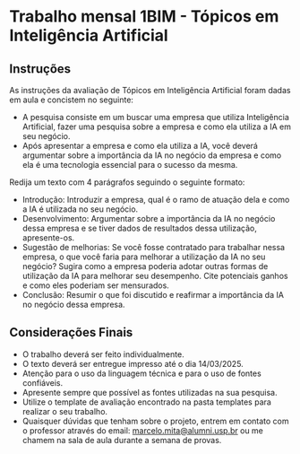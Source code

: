 # Trabalho mensal 1BIM - Tópicos em Inteligência Artificial

## Instruções

As instruções da avaliação de Tópicos em Inteligência Artificial foram dadas em aula e concistem no seguinte:

- A pesquisa consiste em um buscar uma empresa que utiliza Inteligência Artificial, fazer uma pesquisa sobre a empresa e como ela utiliza a IA em seu negócio.
- Após apresentar a empresa e como ela utiliza a IA, você deverá argumentar sobre a importância da IA no negócio da empresa e como ela é uma tecnologia essencial para o sucesso da mesma.

Redija um texto com 4 parágrafos seguindo o seguinte formato:

- Introdução: Introduzir a empresa, qual é o ramo de atuação dela e como a IA é utilizada no seu negócio.
- Desenvolvimento: Argumentar sobre a importância da IA no negócio dessa empresa e se tiver dados de resultados dessa utilização, apresente-os.
- Sugestão de melhorias: Se você fosse contratado para trabalhar nessa empresa, o que você faria para melhorar a utilização da IA no seu negócio? Sugira como a empresa poderia adotar outras formas de utilização da IA para melhorar seu desempenho. Cite potenciais ganhos e como eles poderiam ser mensurados.
- Conclusão: Resumir o que foi discutido e reafirmar a importância da IA no negócio dessa empresa.

## Considerações Finais

- O trabalho deverá ser feito individualmente.
- O texto deverá ser entregue impresso até o dia 14/03/2025.
- Atenção para o uso da linguagem técnica e para o uso de fontes confiáveis.
- Apresente sempre que possível as fontes utilizadas na sua pesquisa.
- Utilize o template de avaliação encontrado na pasta templates para realizar o seu trabalho.
- Quaisquer dúvidas que tenham sobre o projeto, entrem em contato com o professor através do email: marcelo.mita@alumni.usp.br ou me chamem na sala de aula durante a semana de provas.
